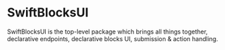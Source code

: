 #  SwiftBlocksUI

SwiftBlocksUI is the top-level package which brings all things together,
declarative endpoints, declarative blocks UI, submission & action handling.
